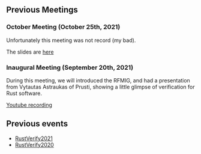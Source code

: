 ## Previous Meetings

### October Meeting (October 25th, 2021)

Unfortunately this meeting was not record (my bad). 

The slides are [here](./previous-events/october.pdf)

### Inaugural Meeting (September 20th, 2021)

During this meeting, we will introduced the RFMIG, and had a presentation from Vytautas Astraukas of Prusti, showing a little glimpse of verification for Rust software.

[Youtube recording](https://www.youtube.com/watch?v=ACqgutP0jXs)

## Previous events

* [RustVerify2021](https://sites.google.com/view/rustverify2021)
* [RustVerify2020](https://sites.google.com/view/rustverify2020)
